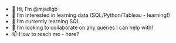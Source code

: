 - 👋 Hi, I’m @mjadlgb
- 👀 I’m interested in learning data (SQL/Python/Tableau - learning!)
- 🌱 I’m currently learning SQL
- 💞️ I’m looking to collaborate on any queries I can help with!
- 📫 How to reach me - here?

<!---
mjadlgb/mjadlgb is a ✨ special ✨ repository because its `README.md` (this file) appears on your GitHub profile.
You can click the Preview link to take a look at your changes.
--->
